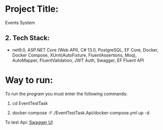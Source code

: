 # Project Title:

Events System

## 2. Tech Stack:

- net9.0, ASP.NET Core (Web API), C# 13.0, PostgreSQL, EF Core, Docker, Docker Compose, XUnit(AutoFixture, FluentAssertions, Moq), AutoMapper, FluentValidation, JWT Auth, Swagger, EF Fluent API

# Way to run:

To run the program you must enter the following commands:

1. cd EventTestTask

2. docker-compose -f ./EventTestTask.Api/docker-compose.yml up -d

To test Api: [Swagger UI](http://localhost:8080/swagger/index.html)
  
  
